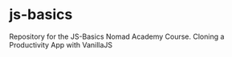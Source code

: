 # js-basics
 Repository for the JS-Basics Nomad Academy Course. Cloning a Productivity App with VanillaJS
